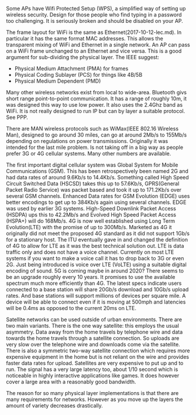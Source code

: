 Some APs have Wifi Protected Setup (WPS), a simplified way of setting up
wireless security. Design for those people who find typing in a password too
challenging. It is seriously broken and should be disabled on your AP. 

The frame layout for WiFi is the same as Ethernet(2017-10-12-lec.md). In
particular it has the same format MAC addresses. This allows the transparent
mixing of WiFi and Ethernet in a single network. An AP can pass on a WiFi frame
unchanged to an Ethernet and vice versa. This is a good argument for
sub-dividing the physical layer. The IEEE suggest:

- Physical Medium Attachment (PMA) for frames
- Physical Coding Sublayer (PCS) for things like 4B/5B
- Physical Medium Dependent (PMD)

Many other wireless networks exist from local to wide-area. Bluetooth givs short
range point-to-point communication. It has a range of roughly 10m, it was
designed this way to use low power. It also uses the 2.4Ghz band as WiFi. It is
not really designed to run IP but can by layer a suitable protocol. See PPP.

There are MAN wireless protocols such as WiMax(IEEE 802.16 Wireless Man),
designed to go around 30 miles, can go at around 2Mb/s to 155Mb/s depending on
regulations on power transmissions. Originally it was intended for the last mile
problem. Is not taking off in a big way as people prefer 3G or 4G cellular
systems. Many other numbers are available.

The first important digital cellular system was Global System for Mobile
Communications (GSM). This has been retrospectively been named 2G and had data
rates of around 9.6Kb/s to 14.4Kb/s. Something called High Speed Circuit
Switched Data (HSCSD) takes this up to 57.6Kb/s, GPRS(General Packet Radio
Service) was packet based and took it up to 171.2Kb/s over several GSM channels.
Enhanced Data rates for GSM Evolution (EDGE) uses better encodings to get up to
384Kb/s again using several channels. EDGE was used by earlier 3G systems.
High-Speed Downlink Packet Access (HSDPA) ups this to 42.2Mb/s and Evolved High
Speed Packet Access (HSPA+) will do 168Mb/s. 4G is now well established using
Long Term Evolution(LTE) with the promise of up to 300Mb/s. Marketed as 4G it
originally did not meet the proposed 4G standard as it did not support 1Gb/s for
a stationary host. The ITU eventually gave in and changed the definition of 4G
to allow for LTE as it was the best technical solution out. LTE is data traffic
only and does not have a voice channel. Currently on most LTE systems if you
want to make a voice call it has to drop back to 3G or even 2G. Just being
introduced is voice over LTE (VoLTE) using a suitable digital encoding of sound.
5G is coming maybe in around 2020? There seems to be an upgrade roughly every 10
years. It promises to use the available spectrum much more efficiently than 4G.
The latest specs indicate users connected to a base station will share 20Gb/s
download and 10Gb/s upload rates. And base stations will support millions of
devices per square mile. A device will be able to connect even if it is moving
at 500mph and latencies will be 0.4ms as opposed to the current 20ms on LTE.

Satellite networks can be used outside of urban environments. There are two main
variants. There is the one way satellite: this employs the usual asymmetry. Data
away from the home travels by telephone wire and data towards the home travels
through a satellite connection. So uploads are very slow over the telephone wire
and downloads come via the satellite. There is also a symmetric two-way
satellite connection which requires more expensive equipment in the home but is
not reliant on the wire and provides faster data rates for upload. Satellites
are very expensive to put up and to run. The signal has a very large latency
too, about 1/10 second which is noticeable in highly interactive applications
like games. It does however cover a large area with a reasonably good bandwidth.

The reason for so many physical layer implementations is that there are many
requirements for networks. However as you move up the layers the amount of
variety decreases drastically.
